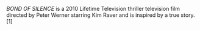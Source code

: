 _BOND OF SILENCE_ is a 2010 Lifetime Television thriller television film directed by Peter Werner starring Kim Raver and is inspired by a true story.[1]
